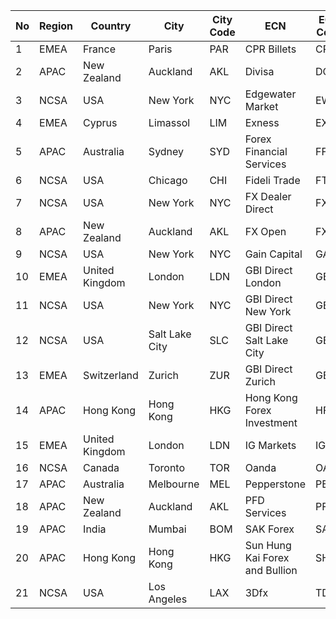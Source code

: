 | No | Region | Country | City | City Code | ECN | ECN Code |
| -- | -- | -- | -- | --  | -- | --  |
| 1 | EMEA | France | Paris | PAR  | CPR Billets | CPBI  |
| 2 | APAC | New Zealand | Auckland | AKL  | Divisa | DCFX  |
| 3 | NCSA | USA | New York | NYC  | Edgewater Market | EWN  |
| 4 | EMEA | Cyprus | Limassol | LIM  | Exness | EXN  |
| 5 | APAC | Australia | Sydney | SYD  | Forex Financial Services | FFS |
| 6 | NCSA | USA | Chicago | CHI  | Fideli Trade  | FTC | 
| 7 | NCSA | USA | New York | NYC  | FX Dealer Direct | FXDC | 
| 8 | APAC | New Zealand | Auckland | AKL  | FX Open | FXO | 
| 9 | NCSA | USA | New York | NYC  | Gain Capital | GACI | 
| 10 | EMEA | United Kingdom | London | LDN  | GBI Direct London  | GBI | 
| 11 | NCSA | USA | New York | NYC  | GBI Direct New York | GBI | 
| 12 | NCSA | USA | Salt Lake City | SLC  | GBI Direct Salt Lake City | GBI | 
| 13 | EMEA | Switzerland | Zurich | ZUR  | GBI Direct Zurich | GBI | 
| 14 | APAC | Hong Kong | Hong Kong | HKG  | Hong Kong Forex Investment | HFH | 
| 15 | EMEA | United Kingdom | London | LDN  | IG Markets | IGML | 
| 16 | NCSA | Canada | Toronto | TOR  | Oanda | OAT | 
| 17 | APAC | Australia | Melbourne | MEL  | Pepperstone | PEP |
| 18 | APAC | New Zealand | Auckland | AKL  | PFD Services | PFD |
| 19| APAC | India | Mumbai | BOM  | SAK Forex | SAK |
| 20 | APAC | Hong Kong | Hong Kong | HKG  | Sun Hung Kai Forex and Bullion | SHKE | 
| 21 | NCSA | USA | Los Angeles | LAX  | 3Dfx | TDF | 

